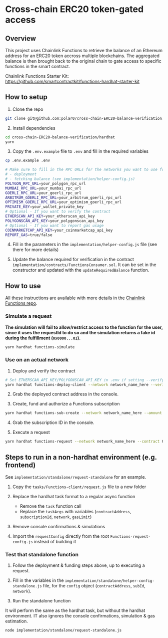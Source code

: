 # Cross-chain ERC20 token-gated access

## Overview

This project uses Chainlink Functions to retrieve the balance of an Ethereum address for an ERC20 token accross multiple blockchains. The aggregated balance is then brought back to the original chain to gate access to specific functions in the smart contract.

Chainlink Functions Starter Kit: https://github.com/smartcontractkit/functions-hardhat-starter-kit

## How to setup

1. Clone the repo

```bash
git clone git@github.com:polar0/cross-chain-ERC20-balance-verification.git
```

2. Install dependencies

```bash
cd cross-chain-ERC20-balance-verification/hardhat
yarn
```

3. Copy the `.env.example` file to `.env` and fill in the required variables

```bash
cp .env.example .env
```

```bash
# Make sure to fill in the RPC URLs for the networks you want to use for:
# - deployment
# - fetching balance (see implementation/helper-config.js)
POLYGON_RPC_URL=your_polygon_rpc_url
MUMBAI_RPC_URL=your_mumbai_rpc_url
GOERLI_RPC_URL=your_goerli_rpc_url
ARBITRUM_GOERLI_RPC_URL=your_arbitrum_goerli_rpc_url
OPTIMISM_GOERLI_RPC_URL=your_optimism_goerli_rpc_url
PRIVATE_KEY=your_wallet_private_key
# Optional - If you want to verify the contract
ETHERSCAN_API_KEY=your_etherscan_api_key
POLYGONSCAN_API_KEY=your_polygonscan_api_key
# Optional - If you want to report gas usage
COINMARKETCAP_API_KEY=your_coinmarketcap_api_key
REPORT_GAS=true/false
```

4. Fill in the parameters in the `implementation/helper-config.js` file (see there for more details)

5. Update the balance required for verification in the contract `implementation/contracts/FunctionsConsumer.sol`. It can be set in the constructor and updated with the `updateRequiredBalance` function.

## How to use

All these instructions are available with more details in the [Chainlink Functions repo](https://github.com/smartcontractkit/functions-hardhat-starter-kit).

### Simulate a request

**The simulation will fail to allow/restrict access to the function for the user, since it uses the requestId to do so and the simulation returns a fake id during the fulfillment (`0x0000...01`).**

```bash
yarn hardhat functions-simulate
```

### Use on an actual network

1. Deploy and verify the contract

```bash
# Set ETHERSCAN_API_KEY/POLYGONSCAN_API_KEY in .env if setting --verify to true
yarn hardhat functions-deploy-client --network network_name_here --verify true
```

2. Grab the deployed contract address in the console.

3. Create, fund and authorize a Functions subscription

```bash
yarn hardhat functions-sub-create --network network_name_here --amount LINK_funding_amount_here --contract 0xDeployed_client_contract_address_here
```

4. Grab the subscription ID in the console.

5. Execute a request

```bash
yarn hardhat functions-request --network network_name_here --contract 0xDeployed_client_contract_address_here --subid subscription_id_number_here
```

## Steps to run in a non-hardhat environment (e.g. frontend)

See `implementation/standalone/request-standalone` for an example.

1. Copy the `tasks/Functions-client/request.js` file to a new folder

2. Replace the hardhat task format to a regular async function

   - Remove the `task` function call
   - Replace the `taskArgs` with variables (`contractAddress`, `subscriptionId`, `network`, `gasLimit`)

3. Remove console confirmations & simulations

4. Import the `requestConfig` directly from the root `Functions-request-config.js` instead of building it

### Test that standalone function

1. Follow the deployment & funding steps above, up to executing a request.

2. Fill in the variables in the `implementation/standalone/helper-config-standalone.js` file, for the `config` object (`contractAddress`, `subId`, `network`).

3. Run the standalone function

It will perform the same as the hardhat task, but without the hardhat environment. IT also ignores the console confirmations, simulation & gas estimation.

```bash
node implementation/standalone/request-standalone.js
```
